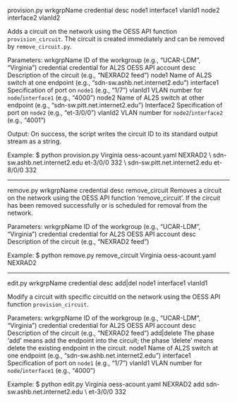 provision.py wrkgrpName credential desc node1 interface1 vlanId1 node2 interface2 vlanId2 

Adds a circuit on the network using the OESS API function `provision_circuit`. The circuit is created immediately and can be removed by `remove_circuit.py`.

Parameters:
wrkgrpName
ID of the workgroup (e.g., “UCAR-LDM”, “Virginia”)
credential
credential for AL2S OESS API account
desc
Description of the circuit (e.g., “NEXRAD2 feed”) 
node1
Name of AL2S switch at one endpoint (e.g., “sdn-sw.ashb.net.internet2.edu”)
interface1
Specification of port on `node1` (e.g., “1/7”)
vlanId1
VLAN number for `node`/`interface1` (e.g., “4000”)
node2
Name of AL2S switch at other endpoint (e.g., “sdn-sw.pitt.net.internet2.edu”)
Interface2
Specification of port on `node2` (e.g., “et-3/0/0”)
vlanId2
VLAN number for `node2`/`interface2` (e.g., “4001”)

Output:
On success, the script writes the circuit ID to its standard output stream as a string.

Example:
$ python provision.py Virginia oess-acount.yaml NEXRAD2 \ sdn-sw.ashb.net.internet2.edu et-3/0/0 332 \ sdn-sw.pitt.net.internet2.edu et-8/0/0 332


__________________________________________________________________________

remove.py wrkgrpName credential desc
remove_circuit
Removes a circuit on the network using the OESS API function ‘remove_circuit’. 
If the circuit has been removed successfully or is scheduled for removal from the network.

Parameters:
wrkgrpName
ID of the workgroup (e.g., “UCAR-LDM”, “Virginia”)
credential
credential for AL2S OESS API account
desc
Description of the circuit (e.g., “NEXRAD2 feed”)

Example:
$ python remove.py remove_circuit Virginia oess-acount.yaml NEXRAD2
__________________________________________________________________________



edit.py wrkgrpName credential desc add|del node1 interface1 vlanId1 

Modify a circuit with specific circuitId on the network using the OESS API function `provision_circuit`.

Parameters:
wrkgrpName
ID of the workgroup (e.g., “UCAR-LDM”, “Virginia”)
credential
credential for AL2S OESS API account
desc
Description of the circuit (e.g., “NEXRAD2 feed”)
add|delete
The phase ‘add’ means add the endpoint into the circuit; the phase ‘delete’ means delete the existing endpoint in the circuit.
node1
Name of AL2S switch at one endpoint (e.g., “sdn-sw.ashb.net.internet2.edu”)
interface1
Specification of port on `node1` (e.g., “1/7”)
vlanId1
VLAN number for `node`/`interface1` (e.g., “4000”)

Example:
$ python edit.py Virginia oess-acount.yaml NEXRAD2 add sdn-sw.ashb.net.internet2.edu \ et-3/0/0 332
